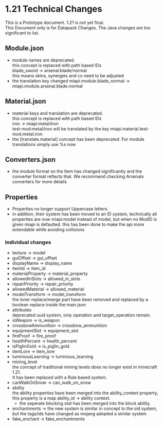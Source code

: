 # 1.21 Technical Changes
This is a Prototype document. 1.21 is not yet final.  
This Document only is for Datapack Changes.
The Java changes are too significant to list.
## Module.json
- module names are deprecated.  
this concept is replaced with path based IDs  
  blade_sword -> arsenal:blade/normal  
  this means skins, synergies and co need to be adjusted
- the translation key changed
miapi.module.blade_normal -> miapi.module.arsenal.blade.normal
## Material.json
- material keys and translation are deprecated.  
  this concept is replaced with path based IDs  
  iron -> miapi:metal/iron  
  test-mod:metal/iron will be translated by the key miapi.material.test-mod.metal.iron
- the [translate.material] concept has been deprecated. For module translations simply use %s now
## Converters.json
- the module format on the Item has changed significantly and the converter format reflects that. We recommend checking Arsenals converters for more details
## Properties
- Properties no longer support Uppercase letters.
- in addition, their system has been moved to an ID system, technically all properties are now miapi:model instead of model, but when no ModID is given miapi is defaulted.
  this has been done to make the api more extendable while avoiding collisions
### Individual changes
- texture -> model
- guiOffset -> gui_offset
- displayName -> display_name
- itemId -> item_id
- materialProperty -> material_property
- allowedInSlots -> allowed_in_slots
- repairPriority -> repair_priority
- allowedMaterial -> allowed_material
- modelTransform -> model_transform   
the inner replace/merge part have been removed and replaced by a boolean replace inside the main json
- attributes  
deprecated uuid system, only operation and target_operation remain.
- isWeapon -> is_weapon
- crossbowAmmunition -> crossbow_ammunition
- equipmentSlot -> equipment_slot
- fireProof -> fire_proof
- healthPercent -> health_percent
- isPiglinGold -> is_piglin_gold
- itemLore -> item_lore
- luminiousLearning -> luminious_learning
- mining_level  
the concept of traditional mining levels does no longer exist in minecraft 1.21.  
It has been replaced with a Rule based system.
- canWalkOnSnow -> can_walk_on_snow
- ability  
  the ability properties have been merged into the ability_context property,  
  this property is a map ability_id -> ability context.
  - the seperate blocking stat has been merged into the block ability.
- enchantments -> the new system is similar in concept to the old system, but the tags/ids have changed as mojang adopted a similar system
- fake_enchant -> fake_enchantments